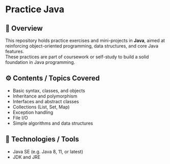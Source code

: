 # Practice Java

## 📘 Overview  
This repository holds practice exercises and mini-projects in **Java**, aimed at reinforcing object-oriented programming, data structures, and core Java features.  
These practices are part of coursework or self-study to build a solid foundation in Java programming.

## ⚙️ Contents / Topics Covered  
- Basic syntax, classes, and objects  
- Inheritance and polymorphism  
- Interfaces and abstract classes  
- Collections (List, Set, Map)  
- Exception handling  
- File I/O  
- Simple algorithms and data structures  

## 🧠 Technologies / Tools  
- Java SE (e.g. Java 8, 11, or latest)  
- JDK and JRE  
